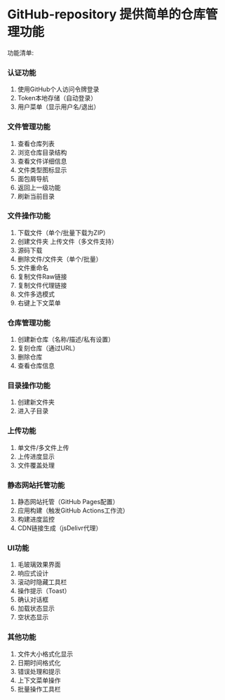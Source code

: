 # GitHub-repository 提供简单的仓库管理功能
功能清单:
### 认证功能
1. 使用GitHub个人访问令牌登录
2. Token本地存储（自动登录）  
3. 用户菜单（显示用户名/退出）

### 文件管理功能
1. 查看仓库列表
2. 浏览仓库目录结构
3. 查看文件详细信息
4. 文件类型图标显示
5. 面包屑导航
6. 返回上一级功能
7. 刷新当前目录

### 文件操作功能
1. 下载文件（单个/批量下载为ZIP）
2. 创建文件夹 上传文件（多文件支持）  
3. 源码下载
4. 删除文件/文件夹（单个/批量）
5. 文件重命名
6. 复制文件Raw链接
7. 复制文件代理链接
8. 文件多选模式
9. 右键上下文菜单

### 仓库管理功能
1. 创建新仓库（名称/描述/私有设置）  
2. 复刻仓库（通过URL）
3. 删除仓库
4. 查看仓库信息

### 目录操作功能
1. 创建新文件夹
2. 进入子目录

### 上传功能
1. 单文件/多文件上传
2. 上传进度显示
3. 文件覆盖处理

### 静态网站托管功能
1. 静态网站托管（GitHub Pages配置）  
2. 应用构建（触发GitHub Actions工作流）  
3. 构建进度监控  
4. CDN链接生成（jsDelivr代理）

### UI功能
1. 毛玻璃效果界面
2. 响应式设计
3. 滚动时隐藏工具栏
4. 操作提示（Toast）
5. 确认对话框
6. 加载状态显示
7. 空状态显示

### 其他功能
1. 文件大小格式化显示
2. 日期时间格式化
3. 错误处理和提示
4. 上下文菜单操作
5. 批量操作工具栏
